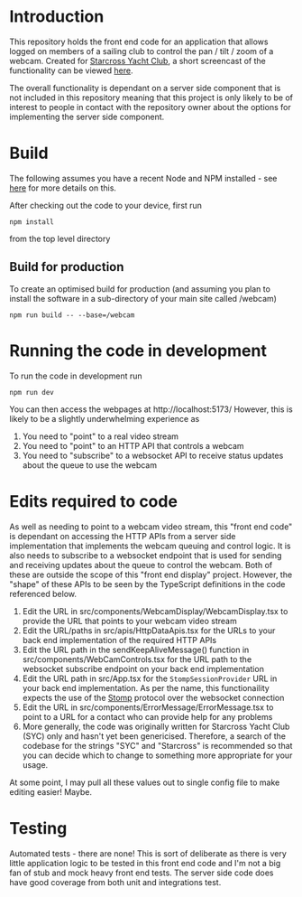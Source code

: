 # Introduction

This repository holds the front end code for an application that allows logged on members of a sailing club to control the pan / tilt / zoom of a webcam. Created for [Starcross Yacht Club](https://www.starcrossyc.org.uk), a short screencast of the functionality can be viewed [here](https://www.starcrossyc.org.uk/syc-webcam-functionality-for-yachties).

The overall functionality is dependant on a server side component that is not included in this repository meaning that this project is only likely to be of interest to people in contact with the repository owner about the options for implementing the server side component.

# Build

The following assumes you have a recent Node and NPM installed - see [here](https://nodejs.org/en/download/) for more details on this.

After checking out the code to your device, first run

`npm install`

from the top level directory

## Build for production

To create an optimised build for production (and assuming you plan to install the software in a sub-directory of your main site called /webcam)

`npm run build -- --base=/webcam`

# Running the code in development

To run the code in development run

`npm run dev`

You can then access the webpages at http://localhost:5173/ However, this is likely to be a slightly underwhelming experience as
1. You need to "point" to a real video stream
2. You need to "point" to an HTTP API that controls a webcam
3. You need to "subscribe" to a websocket API to receive status updates about the queue to use the webcam

# Edits required to code

As well as needing to point to a webcam video stream, this "front end code" is dependant on accessing the HTTP APIs from a server side implementation that implements the webcam queuing and control logic. It is also needs to subscribe to a websocket endpoint that is used for sending and receiving updates about the queue to control the webcam. Both of these are outside the scope of this "front end display" project. However, the "shape" of these APIs to be seen by the TypeScript definitions in the code referenced below.

1. Edit the URL in src/components/WebcamDisplay/WebcamDisplay.tsx to provide the URL that points to your webcam video stream
2. Edit the URL/paths in src/apis/HttpDataApis.tsx for the URLs to your back end implementation of the required HTTP APIs
3. Edit the URL path in the sendKeepAliveMessage() function in src/components/WebCamControls.tsx for the URL path to the websocket subscribe endpoint on your back end implementation
4. Edit the URL path in src/App.tsx for the `StompSessionProvider` URL in your back end implementation. As per the name, this functionaility expects the use of the [Stomp](https://stomp.github.io/) protocol over the websocket connection
5. Edit the URL in src/components/ErrorMessage/ErrorMessage.tsx to point to a URL for a contact who can provide help for any problems
6. More generally, the code was originally written for Starcross Yacht Club (SYC) only and hasn't yet been genericised. Therefore, a search of the codebase for the strings "SYC" and "Starcross" is recommended so that you can decide which to change to something more appropriate for your usage.

At some point, I may pull all these values out to single config file to make editing easier! Maybe.

# Testing
Automated tests - there are none! This is sort of deliberate as there is very little application logic to be tested in this front end code and I'm not a big fan of stub and mock heavy front end tests. The server side code does have good coverage from both unit and integrations test.